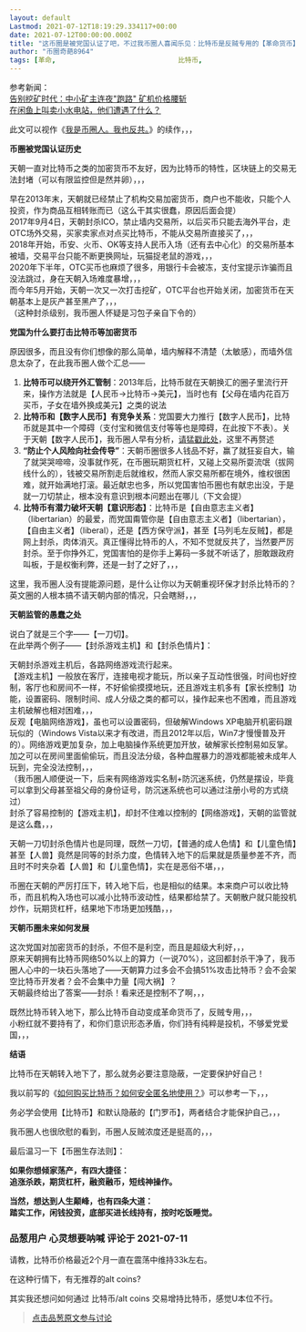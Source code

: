 ```yaml
---
layout: default
Lastmod: 2021-07-12T18:19:29.334117+00:00
date: 2021-07-12T00:00:00.000Z
title: "这币圈是被党国认证了吧，不过我币圈人喜闻乐见：比特币是反贼专用的【革命货币】，小粉红滚远点！"
author: "币圈奇葩8964"
tags: [革命,								比特币,								区块链,								挖币随想]
---
```


参考新闻：  
[告别挖矿时代：中小矿主连夜"跑路" 矿机价格腰斩]( "https://chinadigitaltimes.net/chinese/667370.html")  
[在闲鱼上叫卖小水电站，他们遭遇了什么？]( "https://chinadigitaltimes.net/chinese/667884.html")  
  
此文可以视作《[我是币圈人。我也反共。](https://pincong.rocks/article/1675 "https://pincong.rocks/article/1675")》的续作，，，  
  
**币圈被党国认证历史**  
  
天朝一直对比特币之类的加密货币不友好，因为比特币的特性，区块链上的交易无法封堵（可以有限监控但是然并卵），，，  
  
早在2013年末，天朝就已经禁止了机构交易加密货币，商户也不能收，只能个人投资，作为商品互相转账而已（这么干其实很蠢，原因后面会提）  
2017年9月4日，天朝封杀ICO，禁止墙内交易所，以后买币只能去海外平台，走OTC场外交易，买家卖家点对点买比特币，不能从交易所直接买了，，，  
2018年开始，币安、火币、OK等支持人民币入场（还有去中心化）的交易所基本被墙，交易平台只能不断更换网址，玩猫捉老鼠的游戏，，，  
2020年下半年，OTC买币也麻烦了很多，用银行卡会被冻，支付宝提示诈骗而且没法跳过，身在天朝入场难度暴增，，，  
而今年5月开始，天朝一次又一次打击挖矿，OTC平台也开始关闭，加密货币在天朝基本上是灰产甚至黑产了，，，  
（这种封杀级别，我币圈人怀疑是习包子亲自下令的）  
  
**党国为什么要打击比特币等加密货币**  
  
原因很多，而且没有你们想像的那么简单，墙内解释不清楚（太敏感），而墙外信息太杂了，在此我币圈人做个汇总——  

1.  **比特币可以绕开外汇管制**：2013年后，比特币就在天朝换汇的圈子里流行开来，操作方法就是【人民币->比特币->美元】，当时也有【父母在墙内花百万买币，子女在墙外换成美元】之类的说法
2.  **比特币和【数字人民币】有竞争关系**：党国要大力推行【数字人民币】，比特币就是其中一个障碍（支付宝和微信支付等等也是障碍，在此按下不表）。关于天朝【数字人民币】，我币圈人早有分析，[请猛戳此处](https://pincong.rocks/article/23501 "https://pincong.rocks/article/23501")，这里不再赘述
3.  **“防止个人风险向社会传导”**：天朝币圈很多人钱品不好，赢了就狂妄自大，输了就哭哭啼啼，没事就作死，在币圈玩期货杠杆，又碰上交易所耍流氓（拔网线什么的），钱被交易所割走后就维权，然而人家交易所都在境外，维权很困难，就开始满地打滚。最近献忠也多，所以党国害怕币圈也有献忠出没，于是就一刀切禁止，根本没有意识到根本问题出在哪儿（下文会提）
4.  **比特币有潜力破坏天朝【意识形态】**：比特币是【自由意志主义者】（libertarian）的最爱，而党国甭管你是【自由意志主义者】（libertarian），【自由主义者】（liberal），还是【西方保守派】，甚至【马列毛左反贼】，都是网上封杀，肉体消灭。真正懂得比特币的人，不知不觉就反共了，当然要严厉封杀。至于你挣外汇，党国害怕的是你手上筹码一多就不听话了，胆敢跟政府叫板，于是权衡利弊，还是一封了之好了，，，

  
这里，我币圈人没有提能源问题，是什么让你以为天朝重视环保才封杀比特币的？英文圈的人根本搞不请天朝内部的情况，只会瞎掰，，，  
  
**天朝监管的愚蠢之处**  
  
说白了就是三个字——【一刀切】。  
在此举两个例子——【封杀游戏主机】和【封杀色情片】：  
  
天朝封杀游戏主机后，各路网络游戏流行起来。  
【游戏主机】一般放在客厅，连接电视才能玩，所以亲子互动性很强，时间也好控制，客厅也和房间不一样，不好偷偷摸摸地玩，还且游戏主机多有【家长控制】功能，设置密码、限制时间、成人分级之类的都可以，操作起来也不困难，而且游戏主机破解也相对困难，，，  
反观【电脑网络游戏】，虽也可以设置密码，但破解Windows XP电脑开机密码跟玩似的（Windows Vista以来才有改进，而且2012年以后，Win7才慢慢普及开的）。网络游戏更加复杂，加上电脑操作系统更加开放，破解家长控制易如反掌。加之可以在房间里面偷偷玩，而且没法分级，各种血腥暴力的游戏都能被未成年人玩到，完全没法控制，，，  
（我币圈人顺便说一下，后来有网络游戏实名制+防沉迷系统，仍然是摆设，毕竟可以拿到父母甚至祖父母的身份证号，防沉迷系统也可以通过注册小号的方式绕过）  
封杀了容易控制的【游戏主机】，却封不住难以控制的【网络游戏】，天朝的监管就是这么蠢，，，  
  
天朝一刀切封杀色情片也是同理，既然一刀切，【普通的成人色情】和【儿童色情】甚至【人兽】竟然是同等的封杀力度，色情转入地下的后果就是质量参差不齐，而且时不时夹杂着【人兽】和【儿童色情】，实在是恶俗不堪，，，  
  
币圈在天朝的严厉打压下，转入地下后，也是相似的结果。本来商户可以收比特币，而且机构入场也可以减小比特币波动性，结果都给禁了。天朝散户就只能投机炒作，玩期货杠杆，结果地下市场更加残酷，，，  
  
**天朝币圈未来如何发展**  
  
这次党国对加密货币的封杀，不但不是利空，而且是超级大利好，，，  
原来天朝拥有比特币网络50%以上的算力（一说70%），这回都封杀干净了，我币圈人心中的一块石头落地了——天朝算力过多会不会搞51%攻击比特币？会不会架空比特币开发者？会不会集中力量【闯大祸】？  
天朝最终给出了答案——封杀！看来还是控制不了啊，，，  
  
既然比特币转入地下，那么比特币自动变成革命货币了，反贼专用，，，  
小粉红就不要持有了，和你们意识形态矛盾，你们持有纯粹是投机，不够爱党爱国，，，  
  
**结语**  
  
比特币在天朝转入地下了，那么就务必要注意隐蔽，一定要保护好自己！  
  
我以前写的《[如何购买比特币？如何安全匿名地使用？](https://pincong.rocks/article/8551 "https://pincong.rocks/article/8551")》可以参考一下，，，  
  
务必学会使用【比特币】和默认隐蔽的【门罗币】，两者结合才能保护自己，，，  
  
我币圈人也很欣慰的看到，币圈人反贼浓度还是挺高的，，，  
  
最后温习一下【币圈生存法则】：  
  
**如果你想倾家荡产，有四大捷径：**  
**追涨杀跌，期货杠杆，融资融币，短线神操作。**  
  
**当然，想达到人生颠峰，也有四条大道：**  
**踏实工作，闲钱投资，底部买进长线持有，按时吃饭睡觉。**

            
### 品葱用户 **心灵想要呐喊** 评论于 2021-07-11
        
请教，比特币价格最近2个月一直在震荡中维持33k左右。  
  
在这种行情下，有无推荐的alt coins?  
  
其实我还想问如何通过 比特币/alt coins 交易增持比特币，感觉U本位不行。
        






> [点击品葱原文参与讨论](https://pincong.rocks/article/34010)

